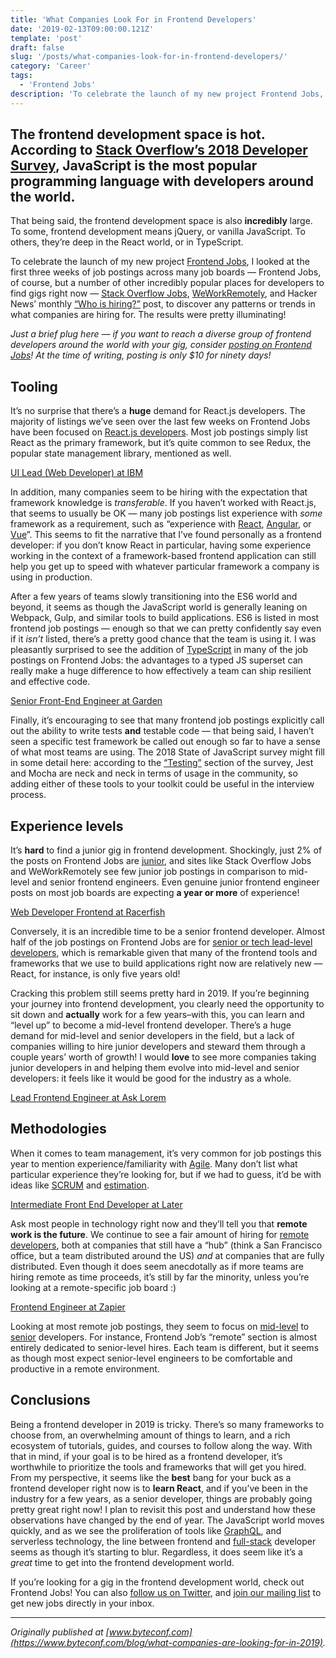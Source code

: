 ```yaml
---
title: 'What Companies Look For in Frontend Developers'
date: '2019-02-13T09:00:00.121Z'
template: 'post'
draft: false
slug: '/posts/what-companies-look-for-in-frontend-developers/'
category: 'Career'
tags:
  - 'Frontend Jobs'
description: 'To celebrate the launch of my new project Frontend Jobs, I looked at the first three weeks of job postings across many job boards to discover any patterns or trends in what companies are hiring for. The results were pretty illuminating!'
---
```


## The frontend development space is hot. According to [Stack Overflow’s 2018 Developer Survey](https://insights.stackoverflow.com/survey/2018/#technology), JavaScript is the most popular programming language with developers around the world.

That being said, the frontend development space is also **incredibly** large. To some, frontend development means jQuery, or vanilla JavaScript. To others, they’re deep in the React world, or in TypeScript.

To celebrate the launch of my new project [Frontend Jobs](https://frontendjobs.tech/), I looked at the first three weeks of job postings across many job boards — Frontend Jobs, of course, but a number of other incredibly popular places for developers to find gigs right now — [Stack Overflow Jobs](https://stackoverflow.com/jobs), [WeWorkRemotely](https://weworkremotely.com/), and Hacker News’ monthly [“Who is hiring?”](https://news.ycombinator.com/item?id=18807017) post, to discover any patterns or trends in what companies are hiring for. The results were pretty illuminating!

_Just a brief plug here — if you want to reach a diverse group of frontend developers around the world with your gig, consider [posting on Frontend Jobs](https://frontendjobs.tech/post)! At the time of writing, posting is only \$10 for ninety days!_

## Tooling

It’s no surprise that there’s a **huge** demand for React.js developers. The majority of listings we’ve seen over the last few weeks on Frontend Jobs have been focused on [React.js developers](https://frontendjobs.tech/t/react). Most job postings simply list React as the primary framework, but it’s quite common to see Redux, the popular state management library, mentioned as well.

[UI Lead (Web Developer) at IBM](<https://www.frontendjobs.tech/j/ui-lead-(web-developer)-ibm-8898cdde-3db4-41a9-ab34-15c7dcabeba2>)

In addition, many companies seem to be hiring with the expectation that framework knowledge is _transferable_. If you haven’t worked with React.js, that seems to usually be OK — many job postings list experience with _some_ framework as a requirement, such as “experience with [React](https://frontendjobs.tech/t/react), [Angular](https://frontendjobs.tech/t/angular), or [Vue](https://frontendjobs.tech/t/vue)”. This seems to fit the narrative that I’ve found personally as a frontend developer: if you don’t know React in particular, having some experience working in the context of a framework-based frontend application can still help you get up to speed with whatever particular framework a company is using in production.

After a few years of teams slowly transitioning into the ES6 world and beyond, it seems as though the JavaScript world is generally leaning on Webpack, Gulp, and similar tools to build applications. ES6 is listed in most frontend job postings — enough so that we can pretty confidently say even if it _isn’t_ listed, there’s a pretty good chance that the team is using it. I was pleasantly surprised to see the addition of [TypeScript](https://frontendjobs.tech/t/typecript) in many of the job postings on Frontend Jobs: the advantages to a typed JS superset can really make a huge difference to how effectively a team can ship resilient and effective code.

[Senior Front-End Engineer at Garden](https://www.frontendjobs.tech/j/senior-front-end-engineer-garden-5fadc5f6-61c9-49f3-8150-ce487119ca29)

Finally, it’s encouraging to see that many frontend job postings explicitly call out the ability to write tests **and** testable code — that being said, I haven’t seen a specific test framework be called out enough so far to have a sense of what most teams are using. The 2018 State of JavaScript survey might fill in some detail here: according to the [“Testing”](https://2018.stateofjs.com/testing/overview/) section of the survey, Jest and Mocha are neck and neck in terms of usage in the community, so adding either of these tools to your toolkit could be useful in the interview process.

## Experience levels

It’s **hard** to find a junior gig in frontend development. Shockingly, just 2% of the posts on Frontend Jobs are [junior](https://frontendjobs.tech/t/junior), and sites like Stack Overflow Jobs and WeWorkRemotely see few junior job postings in comparison to mid-level and senior frontend engineers. Even genuine junior frontend engineer posts on most job boards are expecting **a year or more** of experience!

[Web Developer Frontend at Racerfish](https://www.frontendjobs.tech/j/web-developer-frontend-racerfish-83309faa-e33f-489b-b161-1d6359b25a73)

Conversely, it is an incredible time to be a senior frontend developer. Almost half of the job postings on Frontend Jobs are for [senior or tech lead-level developers](https://frontendjobs.tech/t/senior), which is remarkable given that many of the frontend tools and frameworks that we use to build applications right now are relatively new — React, for instance, is only five years old!

Cracking this problem still seems pretty hard in 2019. If you’re beginning your journey into frontend development, you clearly need the opportunity to sit down and **actually** work for a few years–with this, you can learn and “level up” to become a mid-level frontend developer. There’s a huge demand for mid-level and senior developers in the field, but a lack of companies willing to hire junior developers and steward them through a couple years’ worth of growth! I would **love** to see more companies taking junior developers in and helping them evolve into mid-level and senior developers: it feels like it would be good for the industry as a whole.

[Lead Frontend Engineer at Ask Lorem](https://www.frontendjobs.tech/j/lead-frontend-engineer-ask-lorem-d5601dd7-ca5d-44ff-aa25-bb2154908e3e)

## Methodologies

When it comes to team management, it’s very common for job postings this year to mention experience/familiarity with [Agile](https://en.wikipedia.org/wiki/Agile_software_development). Many don’t list what particular experience they’re looking for, but if we had to guess, it’d be with ideas like [SCRUM](https://www.mountaingoatsoftware.com/agile/new-to-agile-or-scrum) and [estimation](https://www.atlassian.com/agile/project-management/estimation).

[Intermediate Front End Developer at Later](https://www.frontendjobs.tech/j/intermediate-front-end-developer-later-3166bf50-36a7-406a-981c-00c2584f7ae5)

Ask most people in technology right now and they’ll tell you that **remote work is the future**. We continue to see a fair amount of hiring for [remote developers](https://frontendjobs.tech/t/remote), both at companies that still have a “hub” (think a San Francisco office, but a team distributed around the US) _and_ at companies that are fully distributed. Even though it does seem anecdotally as if more teams are hiring remote as time proceeds, it’s still by far the minority, unless you’re looking at a remote-specific job board :)

[Frontend Engineer at Zapier](https://www.frontendjobs.tech/j/frontend-engineer-zapier-df86a7dd-de7a-4848-bb08-5b43b635af77)

Looking at most remote job postings, they seem to focus on [mid-level](https://frontendjobs.tech/t/mid-level) to [senior](https://frontendjobs.tech/t/senior) developers. For instance, Frontend Job’s “remote” section is almost entirely dedicated to senior-level hires. Each team is different, but it seems as though most expect senior-level engineers to be comfortable and productive in a remote environment.

## Conclusions

Being a frontend developer in 2019 is tricky. There’s so many frameworks to choose from, an overwhelming amount of things to learn, and a rich ecosystem of tutorials, guides, and courses to follow along the way. With that in mind, if your goal is to be hired as a frontend developer, it’s worthwhile to prioritize the tools and frameworks that will get you hired. From my perspective, it seems like the **best** bang for your buck as a frontend developer right now is to **learn React**, and if you’ve been in the industry for a few years, as a senior developer, things are probably going pretty great right now! I plan to revisit this post and understand how these observations have changed by the end of year. The JavaScript world moves quickly, and as we see the proliferation of tools like [GraphQL](https://frontendjobs.tech/t/graphql), and serverless technology, the line between frontend and [full-stack](https://frontendjobs.tech/t/fullstack) developer seems as though it’s starting to blur. Regardless, it does seem like it’s a _great_ time to get into the frontend development world.

If you’re looking for a gig in the frontend development world, check out Frontend Jobs! You can also [follow us on Twitter](https://twitter.com/getfrontendjobs), and [join our mailing list](https://xyz.us16.list-manage.com/subscribe/post?u=0b8a0e873d096aad47c111571&id=1b07ed5d5b) to get new jobs directly in your inbox.

---

_Originally published at [www.byteconf.com](https://www.byteconf.com/blog/what-companies-are-looking-for-in-2019)._
